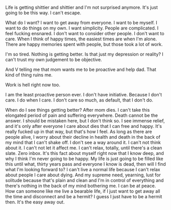 Life is getting shittier and shittier and I'm not surprised anymore. It's just going to be this way. I can't escape.

What do I want? I want to get away from everyone. I want to be myself. I want to do things on my own. I want simplicity. People are complicated. I feel fucking ensnared. I don't want to consider other people. I don't want to care. When I think of happy times, the easiest times are when I'm alone. There are happy memories spent with people, but those took a lot of work.

I'm so tired. Nothing is getting better. Is that just my depression or reality? I can't trust my own judgement to be objective.

And V telling me that mom wants me to be proactive and help dad. That kind of thing ruins me.

Work is hell right now too.

I am the least proactive person ever. I don't have initiative. Because I don't care. I do when I care. I don't care so much, as default, that I don't do.

When do I see things getting better? After mom dies. I can't take this elongated period of pain and suffering everywhere. Death cannot be the answer. I should be mistaken here, but I don't think so. I see immense relief, and it's only after everyone I care about dies that I can free and happy. It's really fucked up in that way, but that's how I feel. As long as there are people alive, I worry about their decline in health and death in the back of my mind that I can't shake off. I don't see a way around it. I can't not think about it. I can't not let it affect me. I can't relax, totally, until there's a clean slate. Zero inbox. It's this fact about myself right now that I know deep, and why I think I'm never going to be happy. My life is just going to be filled like this until what, thirty years pass and everyone I know is dead, then will I find what I'm looking forward to? I can't live a normal life because I can't relax about people I care about dying. And my supreme need, yearning, lust for solitude because that's plain and clean and I'm in control of everything and there's nothing in the back of my mind bothering me. I can be at peace. How can someone like me live a bearable life, if I just want to get away all the time and disconnect and be a hermit? I guess I just have to be a hermit then. It's the easy away out.
